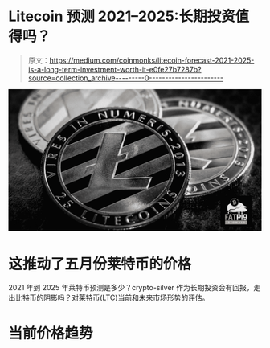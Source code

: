 # Litecoin 预测 2021–2025:长期投资值得吗？

> 原文：<https://medium.com/coinmonks/litecoin-forecast-2021-2025-is-a-long-term-investment-worth-it-e0fe27b7287b?source=collection_archive---------0----------------------->

![](img/8a83bc31a5fb1554d2431867dc6e6fa6.png)

# 这推动了五月份莱特币的价格

2021 年到 2025 年莱特币预测是多少？crypto-silver 作为长期投资会有回报，走出比特币的阴影吗？对莱特币(LTC)当前和未来市场形势的评估。

# 当前价格趋势